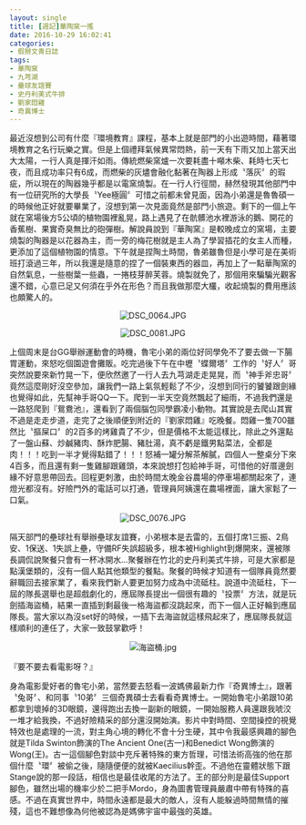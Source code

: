 ```yaml
---
layout: single
title: [週記]華陶窯一搖
date: 2016-10-29 16:02:41
categories:
- 假掰文青日誌
tags:
- 華陶窯
- 九芎湖
- 壘球友誼賽
- 史丹利美式牛排
- 劉家悶雞
- 奇異博士
---
```


最近沒想到公司有什麼『環境教育』課程，基本上就是部門的小出遊時間，藉著環境教育之名行玩樂之實。但是上個禮拜氣候異常悶熱，前一天有下雨又加上當天出大太陽，一行人真是揮汗如雨。傳統燃柴窯爐一次要耗盡十噸木柴、耗時七天七夜，而且成功率只有6成，而燃柴的灰燼會融化黏著在陶器上形成〝落灰〞的瑕疵，所以現在的陶器幾乎都是以電窯燒製。在一行人行徑間，赫然發現其他部門中有一位研究所的大學長〝Yee極圓〞可惜之前都未曾見面，因為小弟還是魯魯碩一的時候他正好就要畢業了，沒想到第一次見面竟然是部門小旅遊。剩下的一個上午就在窯場後方5公頃的植物園裡亂晃，路上遇見了在骯髒池水裡游泳的鵝、開花的香蕉樹、果實奇臭無比的砲彈樹。解說員說到『華陶窯』是較晚成立的窯場，主要燒製的陶器是以花器為主，而一旁的梅花樹就是主人為了學習插花的女主人而種，更添加了這個植物園的情意。下午就是捏陶土時間，魯弟雖魯但是小學可是在美術班打滾過三年，所以我還是隨意的捏了一個裝東西的器皿，再加上了一點華陶窯的自然氣息，一些樹葉一些蟲，一捲枝芽醉芙蓉。燒製就免了，那個用來騙騙光觀客還不錯，心意已足又何須在乎外在形色？而且我做那麼大欉，收起燒製的費用應該也頗驚人的。

<p style="text-align:center"><img alt="DSC_0064.JPG" src="https://pic.pimg.tw/kwbuster/1477756534-4007833863_n.jpg?v=1477756542" title="DSC_0064.JPG"></p>

<p style="text-align:center"><img alt="DSC_0081.JPG" src="https://pic.pimg.tw/kwbuster/1477756534-2726461844_n.jpg?v=1477756542" title="DSC_0081.JPG"></p>

上個周末是台GG舉辦運動會的時機，魯宅小弟的兩位好同學免不了要去做一下腸胃運動，來怒吃個園遊會攤販。吃完過後下午在中壢〝蝶爾塔〞工作的〝好人〞哥突然說要來新竹晃一下，便欣然邀了一行人去九芎湖走走晃晃，而〝神手斧忠哥〞竟然這麼剛好沒空參加，讓我們一路上氣氛輕鬆了不少，沒想到同行的饕饕跟劍緣也覺得如此，先幫神手哥QQ一下。爬到一半天空竟然飄起了細雨，不過我們還是一路怒爬到『鴛鴦池』，還看到了兩個腦包同學霸凌小動物。其實說是去爬山其實不過是走走步道，走完了之後順便到附近的『劉家悶雞』吃晚餐。悶雞一隻700雖然比〝摳屎口〞的2百多的烤雞貴了不少，但是價格不太能這樣比，除此之外還點了一盤山蘇、炒鹹豬肉、酥炸肥腸、豬肚湯，真不虧是鐵男點菜法，全都是肉！！！吃到一半才覺得點錯了！！！怒補一罐分解茶解膩，四個人一整桌分下來4百多，而且還有剩一隻雞腳跟雞頭，本來說想打包給神手哥，可惜他的好厝邊劍緣不好意思帶回去。回程更刺激，由於時間太晚金谷農場的停車場都關起來了，連燈光都沒有。好險門外的電話可以打通，管理員阿姨還在農場裡面，讓大家鬆了一口氣。

<p style="text-align:center"><img alt="DSC_0076.JPG" src="https://pic.pimg.tw/kwbuster/1477756534-2046527219_n.jpg?v=1477756542" title="DSC_0076.JPG"></p>

隔天部門的壘球社有舉辦壘球友誼賽，小弟根本是去雷的，五個打席1三振、2鳥安、1保送、1失誤上壘，守備RF失誤超級多，根本被Highlight到爆開來，還被隊長調侃說聚餐只會有一杯冰開水...聚餐辦在竹北的史丹利美式牛排，可是大家都是點漢堡類的，沒有一個人點其他類型的餐點。聚餐的時候才知道有一個隊員竟然要辭職回去接家業了，看來我們新人要更加努力成為中流砥柱。說道中流砥柱，下一屆的隊長選舉也是超戲劇化的，應屆隊長提出一個很有趣的〝投票〞方法，就是玩劍插海盜桶，結果一直插到剩最後一格海盜都沒跳起來，而下一個人正好輪到應屆隊長。當大家以為沒set好的時候，一插下去海盜就這樣飛起來了，應屆隊長就這樣順利的連任了，大家一致鼓掌歡呼！

<p style="text-align:center"><img alt="海盜桶.jpg" src="https://pic.pimg.tw/kwbuster/1477756532-3496414908.jpg?v=1477756542" title="海盜桶.jpg"></p>


『要不要去看電影呀？』


身為電影愛好者的魯宅小弟，當然要去怒看一波媽佛最新力作『奇異博士』，跟著〝兔哥〞、和同事〝10弟〞三個奇異碩士去看看奇異博士。一開始魯宅小弟跟10弟都拿到壞掉的3D眼鏡，還得跑出去換一副新的眼鏡，一開始服務人員還跟我唬洨一堆才給我換，不過好險精采的部分還沒開始演。影片中對時間、空間操控的視覺特效也是處理的一流，對主角心境的轉化不會十分生硬，其中令我最感興趣的腳色就是Tilda Swinton飾演的The Ancient One(古一)和Benedict Wong飾演的Wong(王)。古一這個腳色對談中充斥著特殊的東方哲理，可惜法術高強的他在那個什麼〝環〞被偷之後，隨隨便便的就被Kaecilius幹歪。不過他在靈體狀態下跟Stange說的那一段話，相信也是最佳收尾的方法了。王的部分則是最佳Support腳色，雖然出場的機率少於二把手Mordo，身為圖書管理員嚴肅中帶有特殊的喜感。不過在真實世界中，時間永遠都是最大的敵人，沒有人能躲過時間無情的摧殘，這也不難想像為何他被認為是媽佛宇宙中最強的英雄。

